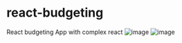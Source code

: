 # react-budgeting
React budgeting App with complex react 
![image](https://user-images.githubusercontent.com/73816062/232633988-f6651b89-37d5-40ea-be49-17aa3d7fc8ce.png)
![image](https://user-images.githubusercontent.com/73816062/232634120-ea7f7e32-c3f0-49ff-bc43-32683b94b2fd.png)
